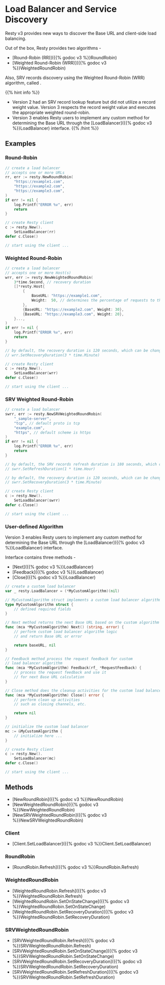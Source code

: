 
# Load Balancer and Service Discovery

Resty v3 provides new ways to discover the Base URL and client-side load balancing.

Out of the box, Resty provides two algorithms -

* [Round-Robin (RR)]({{% godoc v3 %}}RoundRobin)
* [Weighted Round-Robin (WRR)]({{% godoc v3 %}}WeightedRoundRobin)

Also, SRV records discovery using the Weighted Round-Robin (WRR) algorithm, called []().

{{% hint info %}}
* Version 2 had an SRV record lookup feature but did not utilize a record weight value. Version 3 respects the record weight value and executes the appropriate weighted round-robin.
* Version 3 enables Resty users to implement any custom method for determining the Base URL through the [LoadBalancer]({{% godoc v3 %}}LoadBalancer) interface.
{{% /hint %}}

## Examples

### Round-Robin

```go
// create a load balancer
// accepts one or more URLs
rr, err := resty.NewRoundRobin(
    "https://example1.com",
    "https://example2.com",
    "https://example3.com",
)
if err != nil {
    log.Printf("ERROR %v", err)
    return
}

// create Resty client
c := resty.New().
    SetLoadBalancer(rr)
defer c.Close()

// start using the client ...
```

### Weighted Round-Robin

```go
// create a load balancer
// accepts one or more Host(s)
wrr, err := resty.NewWeightedRoundRobin(
    3*time.Second, // recovery duration
    []*resty.Host{
        {
            BaseURL: "https://example1.com",
            Weight:  50, // determines the percentage of requests to this host
        },
        {BaseURL: "https://example2.com", Weight: 30},
        {BaseURL: "https://example3.com", Weight: 20},
    }...,
)
if err != nil {
    log.Printf("ERROR %v", err)
    return
}

// by default, the recovery duration is 120 seconds, which can be changed as follows
// wrr.SetRecoveryDuration(3 * time.Minute)

// create Resty client
c := resty.New().
    SetLoadBalancer(wrr)
defer c.Close()

// start using the client ...
```

### SRV Weighted Round-Robin

```go
// create a load balancer
swrr, err := resty.NewSRVWeightedRoundRobin(
    "_sample-server",
    "tcp", // default proto is tcp
    "example.com",
    "https", // default scheme is https
)
if err != nil {
    log.Printf("ERROR %v", err)
    return
}

// by default, the SRV records refresh duration is 180 seconds, which can be changed as follows
// swrr.SetRefreshDuration(1 * time.Hour)

// by default, the recovery duration is 120 seconds, which can be changed as follows
// swrr.SetRecoveryDuration(3 * time.Minute)

// create Resty client
c := resty.New().
    SetLoadBalancer(swrr)
defer c.Close()

// start using the client ...
```

### User-defined Algorithm

Version 3 enables Resty users to implement any custom method for determining the Base URL through the [LoadBalancer]({{% godoc v3 %}}LoadBalancer) interface.

Interface contains three methods -

* [Next]({{% godoc v3 %}}LoadBalancer)
* [Feedback]({{% godoc v3 %}}LoadBalancer)
* [Close]({{% godoc v3 %}}LoadBalancer)

```go
// create a custom load balancer
var _ resty.LoadBalancer = (*MyCustomAlgorithm)(nil)

// MyCustomAlgorithm struct implements a custom load balancer algorithm
type MyCustomAlgorithm struct {
	// defined required fields
}

// Next method returns the next Base URL based on the custom algorithm
func (mca *MyCustomAlgorithm) Next() (string, error) {
    // perform custom load balancer algorithm logic
    // and return Base URL or error

	return baseURL, nil
}

// Feedback method process the request feedback for custom
// load balancer algorithm
func (mca *MyCustomAlgorithm) Feedback(rf_ *RequestFeedback) {
    // process the request feedback and use it
    // for next Base URL calculation
}

// Close method does the cleanup activities for the custom load balancer
func (mca *MyCustomAlgorithm) Close() error {
    // perform clean up activities
    // such as closing channels, etc.

    return nil
}

// initialize the custom load balancer
mc := &MyCustomAlgorithm {
    // initialize here ...
}

// create Resty client
c := resty.New().
    SetLoadBalancer(mc)
defer c.Close()

// start using the client ...
```

## Methods

* [NewRoundRobin]({{% godoc v3 %}}NewRoundRobin)
* [NewWeightedRoundRobin]({{% godoc v3 %}}NewWeightedRoundRobin)
* [NewSRVWeightedRoundRobin]({{% godoc v3 %}}NewSRVWeightedRoundRobin)

### Client

* [Client.SetLoadBalancer]({{% godoc v3 %}}Client.SetLoadBalancer)

### RoundRobin

* [RoundRobin.Refresh]({{% godoc v3 %}}RoundRobin.Refresh)

### WeightedRoundRobin

* [WeightedRoundRobin.Refresh]({{% godoc v3 %}}WeightedRoundRobin.Refresh)
* [WeightedRoundRobin.SetOnStateChange]({{% godoc v3 %}}WeightedRoundRobin.SetOnStateChange)
* [WeightedRoundRobin.SetRecoveryDuration]({{% godoc v3 %}}WeightedRoundRobin.SetRecoveryDuration)


### SRVWeightedRoundRobin

* [SRVWeightedRoundRobin.Refresh]({{% godoc v3 %}}SRVWeightedRoundRobin.Refresh)
* [SRVWeightedRoundRobin.SetOnStateChange]({{% godoc v3 %}}SRVWeightedRoundRobin.SetOnStateChange)
* [SRVWeightedRoundRobin.SetRecoveryDuration]({{% godoc v3 %}}SRVWeightedRoundRobin.SetRecoveryDuration)
* [SRVWeightedRoundRobin.SetRefreshDuration]({{% godoc v3 %}}SRVWeightedRoundRobin.SetRefreshDuration)
